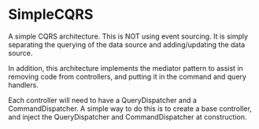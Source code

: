 # SimpleCQRS

A simple CQRS architecture. This is NOT using event sourcing. It is simply separating the querying of the data source and adding/updating the data source.

In addition, this architecture implements the mediator pattern to assist in removing code from controllers, and putting it in the command and query handlers.

Each controller will need to have a QueryDispatcher and a CommandDispatcher. A simple way to do this is to create a base controller, and inject the QueryDispatcher and CommandDispatcher at construction.

